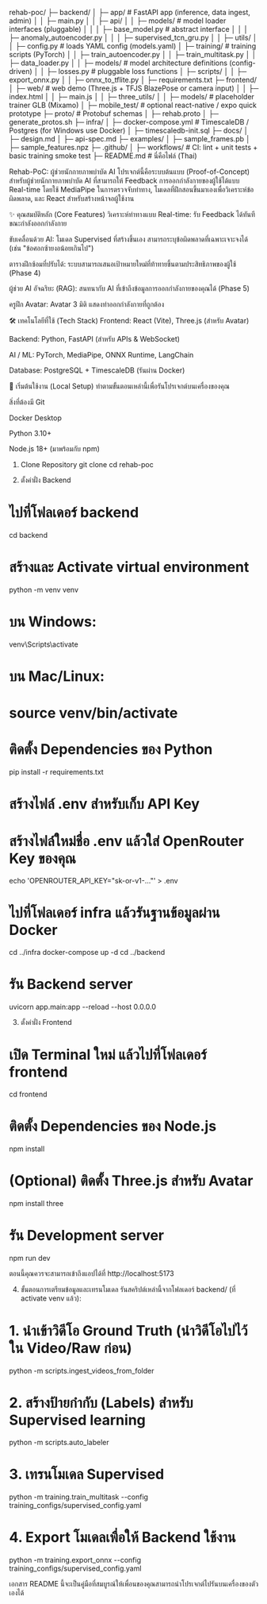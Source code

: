 rehab-poc/
├─ backend/
│  ├─ app/                      # FastAPI app (inference, data ingest, admin)
│  │  ├─ main.py
│  │  ├─ api/
│  │  ├─ models/                 # model loader interfaces (pluggable)
│  │  │  ├─ base_model.py        # abstract interface
│  │  │  ├─ anomaly_autoencoder.py
│  │  │  ├─ supervised_tcn_gru.py
│  │  ├─ utils/
│  │  ├─ config.py               # loads YAML config (models.yaml)
│  ├─ training/                  # training scripts (PyTorch)
│  │  ├─ train_autoencoder.py
│  │  ├─ train_multitask.py
│  │  ├─ data_loader.py
│  │  ├─ models/                 # model architecture definitions (config-driven)
│  │  ├─ losses.py               # pluggable loss functions
│  ├─ scripts/
│  │  ├─ export_onnx.py
│  │  ├─ onnx_to_tflite.py
│  ├─ requirements.txt
├─ frontend/
│  ├─ web/                       # web demo (Three.js + TFJS BlazePose or camera input)
│  │  ├─ index.html
│  │  ├─ main.js
│  │  ├─ three_utils/
│  │  ├─ models/                  # placeholder trainer GLB (Mixamo)
│  ├─ mobile_test/                # optional react-native / expo quick prototype
├─ proto/                         # Protobuf schemas
│  ├─ rehab.proto
│  ├─ generate_protos.sh
├─ infra/
│  ├─ docker-compose.yml          # TimescaleDB / Postgres (for Windows use Docker)
│  ├─ timescaledb-init.sql
├─ docs/
│  ├─ design.md
│  ├─ api-spec.md
├─ examples/
│  ├─ sample_frames.pb
│  ├─ sample_features.npz
├─ .github/
│  ├─ workflows/                  # CI: lint + unit tests + basic training smoke test
├─ README.md                      # นี่คือไฟล์ (Thai)

Rehab-PoC: ผู้ช่วยนักกายภาพบำบัด AI
โปรเจกต์นี้คือระบบต้นแบบ (Proof-of-Concept) สำหรับผู้ช่วยนักกายภาพบำบัด AI ที่สามารถให้ Feedback การออกกำลังกายของผู้ใช้ได้แบบ Real-time โดยใช้ MediaPipe ในการตรวจจับท่าทาง, โมเดลที่ฝึกสอนขึ้นมาเองเพื่อวิเคราะห์ข้อผิดพลาด, และ React สำหรับสร้างหน้าจอผู้ใช้งาน

✨ คุณสมบัติหลัก (Core Features)
วิเคราะห์ท่าทางแบบ Real-time: รับ Feedback ได้ทันทีขณะกำลังออกกำลังกาย

ขับเคลื่อนด้วย AI: โมเดล Supervised ที่สร้างขึ้นเอง สามารถระบุข้อผิดพลาดที่เฉพาะเจาะจงได้ (เช่น "ข้อศอกซ้ายงอน้อยเกินไป")

ตารางฝึกซ้อมที่ปรับได้: ระบบสามารถเสนอเป้าหมายใหม่ที่ท้าทายขึ้นตามประสิทธิภาพของผู้ใช้ (Phase 4)

ผู้ช่วย AI อัจฉริยะ (RAG): สนทนากับ AI ที่เข้าถึงข้อมูลการออกกำลังกายของคุณได้ (Phase 5)

ครูฝึก Avatar: Avatar 3 มิติ แสดงท่าออกกำลังกายที่ถูกต้อง

🛠️ เทคโนโลยีที่ใช้ (Tech Stack)
Frontend: React (Vite), Three.js (สำหรับ Avatar)

Backend: Python, FastAPI (สำหรับ APIs & WebSocket)

AI / ML: PyTorch, MediaPipe, ONNX Runtime, LangChain

Database: PostgreSQL + TimescaleDB (รันผ่าน Docker)

🚀 เริ่มต้นใช้งาน (Local Setup)
ทำตามขั้นตอนเหล่านี้เพื่อรันโปรเจกต์บนเครื่องของคุณ

สิ่งที่ต้องมี
Git

Docker Desktop

Python 3.10+

Node.js 18+ (มาพร้อมกับ npm)

1. Clone Repository
git clone <your-repo-url>
cd rehab-poc

2. ตั้งค่าฝั่ง Backend
# ไปที่โฟลเดอร์ backend
cd backend

# สร้างและ Activate virtual environment
python -m venv venv
# บน Windows:
venv\Scripts\activate
# บน Mac/Linux:
# source venv/bin/activate

# ติดตั้ง Dependencies ของ Python
pip install -r requirements.txt

# สร้างไฟล์ .env สำหรับเก็บ API Key
# สร้างไฟล์ใหม่ชื่อ .env แล้วใส่ OpenRouter Key ของคุณ
echo 'OPENROUTER_API_KEY="sk-or-v1-..."' > .env

# ไปที่โฟลเดอร์ infra แล้วรันฐานข้อมูลผ่าน Docker
cd ../infra
docker-compose up -d
cd ../backend

# รัน Backend server
uvicorn app.main:app --reload --host 0.0.0.0

3. ตั้งค่าฝั่ง Frontend
# เปิด Terminal ใหม่ แล้วไปที่โฟลเดอร์ frontend
cd frontend

# ติดตั้ง Dependencies ของ Node.js
npm install

# (Optional) ติดตั้ง Three.js สำหรับ Avatar
npm install three

# รัน Development server
npm run dev

ตอนนี้คุณควรจะสามารถเข้าถึงแอปได้ที่ http://localhost:5173

4. ขั้นตอนการเตรียมข้อมูลและเทรนโมเดล
รันสคริปต์เหล่านี้จากโฟลเดอร์ backend/ (ที่ activate venv แล้ว):

# 1. นำเข้าวิดีโอ Ground Truth (นำวิดีโอไปไว้ใน Video/Raw ก่อน)
python -m scripts.ingest_videos_from_folder

# 2. สร้างป้ายกำกับ (Labels) สำหรับ Supervised learning
python -m scripts.auto_labeler

# 3. เทรนโมเดล Supervised
python -m training.train_multitask --config training_configs/supervised_config.yaml

# 4. Export โมเดลเพื่อให้ Backend ใช้งาน
python -m training.export_onnx --config training_configs/supervised_config.yaml

เอกสาร README นี้จะเป็นคู่มือที่สมบูรณ์ให้เพื่อนของคุณสามารถนำโปรเจกต์ไปรันบนเครื่องของตัวเองได้
